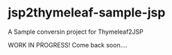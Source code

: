 # jsp2thymeleaf-sample-jsp
A Sample conversin project for Thymeleaf2JSP

WORK IN PROGRESS! Come back soon....
